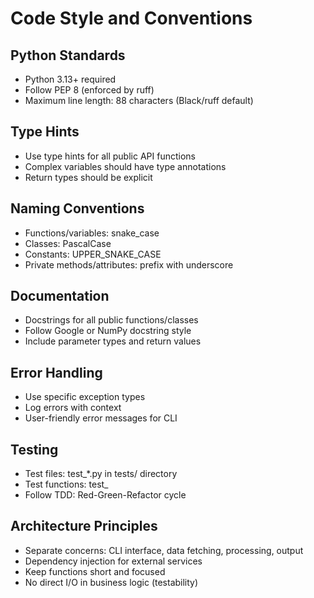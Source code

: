 # Code Style and Conventions

## Python Standards
- Python 3.13+ required
- Follow PEP 8 (enforced by ruff)
- Maximum line length: 88 characters (Black/ruff default)

## Type Hints
- Use type hints for all public API functions
- Complex variables should have type annotations
- Return types should be explicit

## Naming Conventions
- Functions/variables: snake_case
- Classes: PascalCase
- Constants: UPPER_SNAKE_CASE
- Private methods/attributes: prefix with underscore

## Documentation
- Docstrings for all public functions/classes
- Follow Google or NumPy docstring style
- Include parameter types and return values

## Error Handling
- Use specific exception types
- Log errors with context
- User-friendly error messages for CLI

## Testing
- Test files: test_*.py in tests/ directory
- Test functions: test_<functionality>
- Follow TDD: Red-Green-Refactor cycle

## Architecture Principles
- Separate concerns: CLI interface, data fetching, processing, output
- Dependency injection for external services
- Keep functions short and focused
- No direct I/O in business logic (testability)
